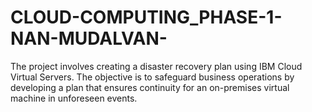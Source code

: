 # CLOUD-COMPUTING_PHASE-1-NAN-MUDALVAN-
The project involves creating a disaster recovery plan using IBM Cloud Virtual Servers. The objective is to safeguard business operations by developing a plan that ensures continuity for an on-premises virtual machine in unforeseen events. 
